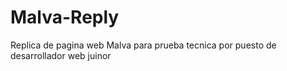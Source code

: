 # Malva-Reply
 Replica de pagina web Malva para prueba tecnica por puesto de desarrollador web juinor

